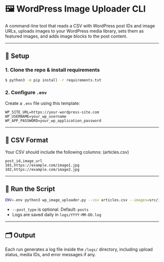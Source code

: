 # 🖼️ WordPress Image Uploader CLI

A command-line tool that reads a CSV with WordPress post IDs and image URLs, uploads images to your WordPress media library, sets them as featured images, and adds image blocks to the post content.

---

## 🔧 Setup

### 1. Clone the repo & install requirements

```bash
$ python3 -m pip install -r requirements.txt
```

### 2. Configure `.env`

Create a `.env` file using this template:

```env
WP_SITE_URL=https://your-wordpress-site.com
WP_USERNAME=your_wp_username
WP_APP_PASSWORD=your_wp_application_password
```

---

## 📄 CSV Format

Your CSV should include the following columns: (articles.csv)

```csv
post_id,image_url
101,https://example.com/image1.jpg
102,https://example.com/image2.jpg
```

---

## 🚀 Run the Script

```bash
ENV=.env python3 wp_image_uploader.py --csv articles.csv --images=src/images --post_type post 
```

- `--post_type` is optional. Default: `posts`
- Logs are saved daily in `logs/YYYY-MM-DD.log`

---

## 🗂️ Output

Each run generates a log file inside the `/logs/` directory, including upload status, media IDs, and error messages if any.